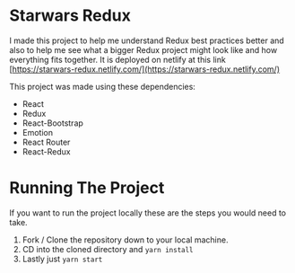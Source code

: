 # Starwars Redux

I made this project to help me understand Redux best practices better and also to help me see what a bigger Redux project might look like and how everything fits together. It is deployed on netlify at this link [https://starwars-redux.netlify.com/](https://starwars-redux.netlify.com/)

This project was made using these dependencies:

- React
- Redux
- React-Bootstrap
- Emotion
- React Router
- React-Redux

# Running The Project

If you want to run the project locally these are the steps you would need to take.

1.  Fork / Clone the repository down to your local machine.
2.  CD into the cloned directory and `yarn install`
3.  Lastly just `yarn start`
